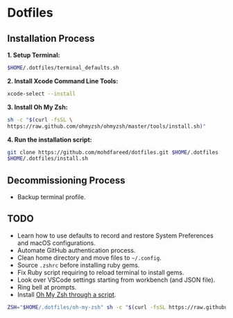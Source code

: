# Dotfiles

## Installation Process

**1. Setup Terminal:**

```sh
$HOME/.dotfiles/terminal_defaults.sh
```

**2. Install Xcode Command Line Tools:**

```sh
xcode-select --install
```

**3. Install Oh My Zsh:**

```sh
sh -c "$(curl -fsSL \
https://raw.github.com/ohmyzsh/ohmyzsh/master/tools/install.sh)"
```

**4. Run the installation script:**

```sh
git clone https://github.com/mohdfareed/dotfiles.git $HOME/.dotfiles
$HOME/.dotfiles/install.sh
```

## Decommissioning Process

- Backup terminal profile.

## TODO

- Learn how to use defaults to record and restore System Preferences and macOS configurations.
- Automate GitHub authentication process.
- Clean home directory and move files to `~/.config`.
- Source `.zshrc` before installing ruby gems.
- Fix Ruby script requiring to reload terminal to install gems.
- Look over VSCode settings starting from workbench (and JSON file).
- Ring bell at prompts.
- Install [Oh My Zsh through a script](https://github.com/ohmyzsh/ohmyzsh/#unattended-install).

```sh
ZSH="$HOME/.dotfiles/oh-my-zsh" sh -c "$(curl -fsSL https://raw.githubusercontent.com/ohmyzsh/ohmyzsh/master/tools/install.sh)" "" --unattended
```
